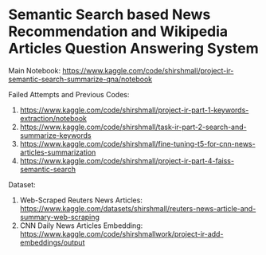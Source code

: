 # Semantic Search based News Recommendation and Wikipedia Articles Question Answering System

Main Notebook: https://www.kaggle.com/code/shirshmall/project-ir-semantic-search-summarize-qna/notebook


Failed Attempts and Previous Codes:
1. https://www.kaggle.com/code/shirshmall/project-ir-part-1-keywords-extraction/notebook
2. https://www.kaggle.com/code/shirshmall/task-ir-part-2-search-and-summarize-keywords
3. https://www.kaggle.com/code/shirshmall/fine-tuning-t5-for-cnn-news-articles-summarization 
4. https://www.kaggle.com/code/shirshmall/project-ir-part-4-faiss-semantic-search

Dataset: 
1. Web-Scraped Reuters News Articles: https://www.kaggle.com/datasets/shirshmall/reuters-news-article-and-summary-web-scraping
2. CNN Daily News Articles Embedding: https://www.kaggle.com/code/shirshmallwork/project-ir-add-embeddings/output
